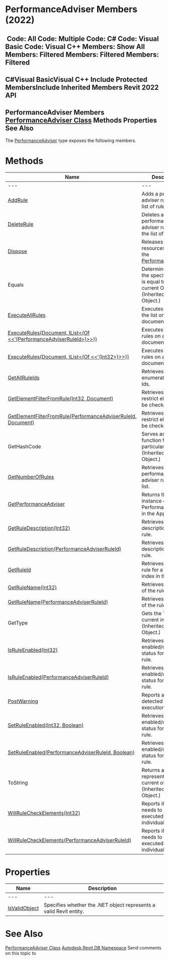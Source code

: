 # PerformanceAdviser Members (2022)

﻿
 Code: All Code: Multiple Code: C# Code: Visual Basic Code: Visual C++  Members: Show All Members: Filtered Members: Filtered Members: Filtered   
---  
C#Visual BasicVisual C++
Include Protected MembersInclude Inherited Members
Revit 2022 API  
---  
PerformanceAdviser Members  
[PerformanceAdviser Class](f9b0b017-f98f-79a3-ce7b-b1c867bb22f2.md "PerformanceAdviser Class") Methods Properties See Also  
---  
The [PerformanceAdviser](f9b0b017-f98f-79a3-ce7b-b1c867bb22f2.md "PerformanceAdviser Class") type exposes the following members.
# Methods
| Name | Description |
| --- | --- |
| --- | --- | --- |
| [AddRule](9742ccd3-6736-6b87-596e-e829b8184db3.md "AddRule Method") | Adds a performance adviser rule to the list of rules. |
| [DeleteRule](5ee4078a-7f2f-b7f1-f75c-52398c891d42.md "DeleteRule Method") | Deletes a performance adviser rule from the list of rules. |
| [Dispose](039bc5fa-ea47-6383-eb22-6904268b3e24.md "Dispose Method") | Releases all resources used by the [PerformanceAdviser](f9b0b017-f98f-79a3-ce7b-b1c867bb22f2.md "PerformanceAdviser Class") |
| Equals | Determines whether the specified Object is equal to the current Object. (Inherited from Object.) |
| [ExecuteAllRules](39024ba7-f6c7-7bc3-72ee-80da074f1416.md "ExecuteAllRules Method") | Executes all rules in the list on a given document. |
| [ExecuteRules(Document, IList<(Of <<'(PerformanceAdviserRuleId>)>>))](cda35c7f-33e8-f648-a522-8e90a4853f06.md "ExecuteRules Method \(Document, IList\(PerformanceAdviserRuleId\)\)") | Executes selected rules on a given document. |
| [ExecuteRules(Document, IList<(Of <<'(Int32>)>>))](e6833e0f-8d9a-1e2f-9d7f-e3907da15804.md "ExecuteRules Method \(Document, IList\(Int32\)\)") | Executes selected rules on a given document. |
| [GetAllRuleIds](ecad22df-ac2e-8aa6-6d6e-03736f72283a.md "GetAllRuleIds Method") | Retrieves an enumeration of rule Ids. |
| [GetElementFilterFromRule(Int32, Document)](43950427-5e16-19e5-5c5b-96786094eeaa.md "GetElementFilterFromRule Method \(Int32, Document\)") | Retrieves a filter to restrict elements to be checked. |
| [GetElementFilterFromRule(PerformanceAdviserRuleId, Document)](00d71deb-c805-5def-2205-87e20bd5de07.md "GetElementFilterFromRule Method \(PerformanceAdviserRuleId, Document\)") | Retrieves a filter to restrict elements to be checked. |
| GetHashCode | Serves as a hash function for a particular type.  (Inherited from Object.) |
| [GetNumberOfRules](0b9a4fe7-9bc7-1d6f-18ec-413173ee59c6.md "GetNumberOfRules Method") | Retrieves number of performance adviser rules in the list. |
| [GetPerformanceAdviser](bc396fa0-d256-27f2-6246-41f1c6846c5c.md "GetPerformanceAdviser Method") | Returns the only instance of PerformanceAdviser in the Application. |
| [GetRuleDescription(Int32)](00e4ff47-36d6-4183-57d0-6a1992dd9ffb.md "GetRuleDescription Method \(Int32\)") | Retrieves the description of the rule. |
| [GetRuleDescription(PerformanceAdviserRuleId)](e44f99d1-0f08-025e-7948-e9cb7ef96e43.md "GetRuleDescription Method \(PerformanceAdviserRuleId\)") | Retrieves the description of the rule. |
| [GetRuleId](b9c94fdb-f4ed-ab9b-ea36-ff52c7725199.md "GetRuleId Method") | Retrieves an id of a rule for a given index in the list. |
| [GetRuleName(Int32)](9bcfc27c-377b-0b13-7bd5-7d5bab1a3bae.md "GetRuleName Method \(Int32\)") | Retrieves the name of the rule. |
| [GetRuleName(PerformanceAdviserRuleId)](c0cadd6a-a07a-e9e3-8b15-2c5440be2420.md "GetRuleName Method \(PerformanceAdviserRuleId\)") | Retrieves the name of the rule. |
| GetType | Gets the Type of the current instance. (Inherited from Object.) |
| [IsRuleEnabled(Int32)](a96e8f1e-ef13-7b00-ce2b-71eed84a67d2.md "IsRuleEnabled Method \(Int32\)") | Retrieves an enabled/disabled status for the given rule. |
| [IsRuleEnabled(PerformanceAdviserRuleId)](25d3fea3-491d-fe57-a9f3-40c1042c7d7f.md "IsRuleEnabled Method \(PerformanceAdviserRuleId\)") | Retrieves an enabled/disabled status for the given rule. |
| [PostWarning](03cf479f-e57d-4fd5-79e6-557b274a7489.md "PostWarning Method") | Reports a problem detected during execution of a rule. |
| [SetRuleEnabled(Int32, Boolean)](e497cec0-b601-740c-20d7-ccfd4898a2f4.md "SetRuleEnabled Method \(Int32, Boolean\)") | Retrieves an enabled/disabled status for the given rule. |
| [SetRuleEnabled(PerformanceAdviserRuleId, Boolean)](22b40d86-7758-63fe-bd60-543ae7a30b84.md "SetRuleEnabled Method \(PerformanceAdviserRuleId, Boolean\)") | Retrieves an enabled/disabled status for the given rule. |
| ToString | Returns a string that represents the current object. (Inherited from Object.) |
| [WillRuleCheckElements(Int32)](c0e0c3cc-6293-e4f1-0eff-74a7624c100b.md "WillRuleCheckElements Method \(Int32\)") | Reports if rule needs to be executed on individual elements. |
| [WillRuleCheckElements(PerformanceAdviserRuleId)](4913652b-82be-e593-c0d4-eb93d86efe36.md "WillRuleCheckElements Method \(PerformanceAdviserRuleId\)") | Reports if rule needs to be executed on individual elements. |

# Properties
| Name | Description |
| --- | --- |
| --- | --- | --- |
| [IsValidObject](d519284d-7e1c-341e-5bb3-465f78afb8bd.md "IsValidObject Property") | Specifies whether the .NET object represents a valid Revit entity. |

# See Also
[PerformanceAdviser Class](f9b0b017-f98f-79a3-ce7b-b1c867bb22f2.md "PerformanceAdviser Class")
[Autodesk.Revit.DB Namespace](87546ba7-461b-c646-cbb1-2cb8f5bff8b2.md "Autodesk.Revit.DB Namespace")
Send comments on this topic to 